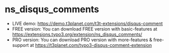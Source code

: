 # ns_disqus_comments

- LIVE demo: https://demo.t3planet.com/t3t-extensions/disqus-comment
- FREE version: You can download FREE version with basic-features at https://extensions.typo3.org/extension/ns_disqus_comments/
- PRO version: You can download PRO version with more-features & free-support at https://t3planet.com/typo3-disqus-comment-extension
